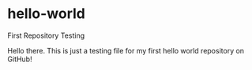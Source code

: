 # hello-world
First Repository Testing

Hello there. This is just a testing file for my first hello world repository on GitHub! 
